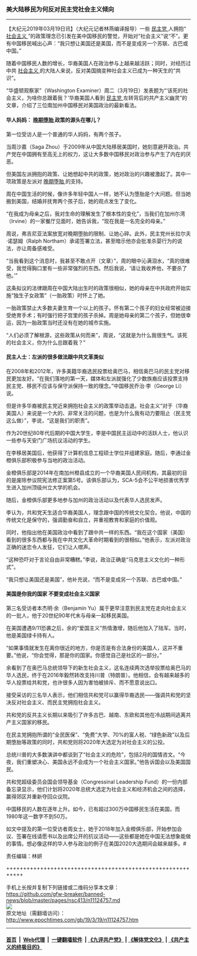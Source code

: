 ### 美大陆移民为何反对民主党社会主义倾向
------------------------

<p>
 【大纪元2019年03月19日讯】（大纪元记者林燕编译报导）一些
 <a href="http://www.epochtimes.com/gb/tag/%E6%B0%91%E4%B8%BB%E5%85%9A.html">
  民主党
 </a>
 人拥抱“
 <a href="http://www.epochtimes.com/gb/tag/%E7%A4%BE%E4%BC%9A%E4%B8%BB%E4%B9%89.html">
  社会主义
 </a>
 ”的政策理念已引发在美中国移民的警觉，开始对“社会主义”说“不”。更有中国移民喊出心声：“我只想让美国还是美国，而不是变成另一个苏联、古巴或中国。”
</p>
<p>
 随着中国移民人数的增长，华裔美国人在政治参与上越来越活跃；同时，对经历过中共
 <a href="http://www.epochtimes.com/gb/tag/%E7%A4%BE%E4%BC%9A%E4%B8%BB%E4%B9%89.html">
  社会主义
 </a>
 的大陆人来说，反对美国搞变种社会主义已成为一种天生的“共识”。
</p>
<p>
 “华盛顿观察家”（Washington Examiner）周二（3月19日）发表题为“‘该死的社会主义，为啥你总跟着我？’华裔美国人看到
 <a href="http://www.epochtimes.com/gb/tag/%E6%B0%91%E4%B8%BB%E5%85%9A.html">
  民主党
 </a>
 左转背后的共产主义幽灵”的文章，介绍了三位南加州中国移民对美国政治的最新看法。
</p>
<h4>
 华人妈妈：
 <a href="http://www.epochtimes.com/gb/tag/%E6%99%9A%E6%9C%9F%E5%A0%95%E8%83%8E.html">
  晚期堕胎
 </a>
 政策的源头在哪儿？
</h4>
<p>
 第一位受访人是一个普通的华人妈妈，有两个孩子。
</p>
<p>
 当周沙嘉（Saga Zhou）于2009年从中国大陆移居美国时，她刻意避开政治。共产党在中国拥有至高无上的权力，这让大多数中国移民对政治参与产生了内在的厌恶。
</p>
<p>
 但美国左派拥抱的政策、让她想起中共的政策，她对政治的兴趣被激起了。其中一项政策是左派对
 <a href="http://www.epochtimes.com/gb/tag/%E6%99%9A%E6%9C%9F%E5%A0%95%E8%83%8E.html">
  晚期堕胎
 </a>
 的支持。
</p>
<p>
 周在中国生活的时候，像许多年轻中国人一样，她不认为堕胎是个大问题。但当她搬到美国，结婚并抚育两个孩子后，她的观点发生了变化。
</p>
<p>
 “在我成为母亲之后，我对生命的理解发生了根本性的变化”，当我们在加州尓湾（Irvine）的一家餐厅见面时，她告诉我，“现在我是一名完全的母亲。”
</p>
<p>
 周说，弗吉尼亚法案放宽对晚期堕胎的限制、让她心碎。此外，民主党州长拉尔夫·诺瑟姆（Ralph Northam）承诺签署立法，甚至暗示他亦会批准杀婴行为的说法，亦让周备感难受。
</p>
<p>
 “当我看到这个消息时，我甚至不敢点开（文章）”，周的眼中沁满泪水，“真的很难受，我觉得胸口里有一些非常强烈的东西。然后我说，‘请让我收养他，不要杀了他。’”
</p>
<p>
 这条拟议的法律跟周在中国大陆出生时的政策很相似，她的母亲在中共政府开始实施“独生子女政策”（一胎政策）时怀上了她。
</p>
<p>
 一胎政策禁止大多数夫妻生育一个以上的孩子。怀有第二个孩子的妇女经常被迫接受绝育手术；有时强行把子宫里的孩子杀掉。周是她母亲的第二个孩子，但她很幸运，因为一胎政策当时还没有在她的城市实施。
</p>
<p>
 “人们必须了解根源，这些政策从何而来”，周说，“这就是为什么我很生气。该死的社会主义，你为什么总跟着我？”
</p>
<h4>
 民主人士：左派的很多做法跟中共文革类似
</h4>
<p>
 在2008年和2012年，许多美籍华裔选民投票给奥巴马，相信奥巴马的民主党对移民更加友好。“在我们落地的第一天，媒体和左派就强化了少数族裔应该投票支持民主党、移民不应该与保守派保持一致的理念。”中国移民乔治·李（George Li）说。
</p>
<p>
 但是许多华裔被民主党近来拥抱社会主义的政策举动击退。社会主义“对于（华裔美国人）来说是一个大的、非常关注的问题，也是为什么我有动力要阻止（民主党这么做）”，李说，“这是我们的职责”。
</p>
<p>
 作为20世纪80年代后期的中国大学生，李是中国民主运动中的活跃人士，他认识一些参与天安门广场抗议活动的学生。
</p>
<p>
 在李移居美国后，他获得了计算机信息工程硕士学位并组建家庭。随后，李通过金橙俱乐部积极参与当地的政治活动。
</p>
<p>
 金橙俱乐部是2014年在南加州橙县成立的一个华裔美国人民间机构，其最初的目的是废除参议院宪法修正案第5号。该俱乐部认为，SCA-5会不公平地损害优秀学生进入加州顶级州立大学的机会。
</p>
<p>
 随后，金橙俱乐部更多地参与加州的政治活动以及代表华人选民发声。
</p>
<p>
 李认为，共和党天生适合华裔美国人，理念跟中国的传统文化契合。他说，中国的传统文化是保守的，强调勤奋和自立，并重视教育和家庭的价值观。
</p>
<p>
 同时，他指出他在美国政治中看到了跟中共一样的东西。“我在这个国家（美国）看到的很多东西都与我在中共文化大革命时期看到的很相似。”他表示，左派对政治正确的迷恋令人发狂，它们让人噤声。
</p>
<p>
 “这种恐吓对于言论自由非常糟糕。”李说，政治正确是“马克思主义文化的一种形式”。
</p>
<p>
 “我只想让美国还是美国”，他补充说，“而不是变成另一个苏联、古巴或中国。”
</p>
<h4>
 美国是你我的国家 不要变成社会主义国家
</h4>
<p>
 第三名受访者本杰明·余（Benjamin Yu）属于更早注意到民主党在走向社会主义的一批人，他于20世纪90年代末与母亲一起移民美国。
</p>
<p>
 在美国遭遇9/11恐袭之后，余的“爱国主义”热情激增，随后他加入了陆军。当时，他是美国绿卡持有人。
</p>
<p>
 “如果事情就发生在离你很近的地方，你是否是有合法身份的美国人，这并不重要。”他说，“你会觉得，那是你的国家。你感觉自己是社区的一部分。”
</p>
<p>
 余看到了在奥巴马总统领导下的新生社会主义，这名连续两次选举投票给奥巴马的华人选民，终于在2016年毅然转改支持川普（特朗普）。他相信，会有越来越多的华人投票给共和党，也许很多人因为害怕被排斥、而不愿意说出口。
</p>
<p>
 接受采访的三名华人表示，他们相信共和党可以赢得华裔选民——强调共和党的坚决反对社会主义、而民主党拥抱社会主义。
</p>
<p>
 共和党的反共主义长期以来吸引了许多古巴、越南、东欧和其他在冷战期间逃离共产主义国家的移民。
</p>
<p>
 在民主党拥抱所谓的“全民医保”、“免费”大学、70%的富人税、“绿色新政”以及后期堕胎等政策的同时，共和党则将2020年大选定为对社会主义的公投。
</p>
<p>
 总统川普的大多数演讲中都谈到了“社会主义的危险”，包括2月的国情咨文。“今夜，我们重塑决心、美国永远不会成为一个社会主义国家。”他告诉国会以及美国国民。
</p>
<p>
 共和党超级委员会国会领导基金（Congressinal Leadership Fund）的一份内部备忘录显示，他们计划将2020年总统大选定为社会主义和经济机会之间的选择，赢得郊区并重新夺回众议院。
</p>
<p>
 中国移民的人数在逐年上升。如今，已有超过300万中国移民生活在美国，而1980年这一数字不到50万。
</p>
<p>
 如文中提及的第一位受访者周女士，她于2018年加入金橙俱乐部，开始参加会议、签署在线请愿书以及出席公开的抗议活动——这些都是她在中国无法想象能做的事情。想必像这样的华人参与政治的例子在美国2020大选期间会越来越多。#
</p>
<p>
 责任编辑：林妍
</p>

+++++++++++++++++++++++++++++++++++++++++++++++++++++++++++<br/><br/>
手机上长按并复制下列链接或二维码分享本文章：<br/>
https://github.com/gfw-breaker/banned-news/blob/master/pages/nsc413/n11124757.md <br/>
<a href='https://github.com/gfw-breaker/banned-news/blob/master/pages/nsc413/n11124757.md'><img src='https://github.com/gfw-breaker/banned-news/blob/master/pages/nsc413/n11124757.md.png'/></a> <br/>
原文地址（需翻墙访问）：http://www.epochtimes.com/gb/19/3/19/n11124757.htm


------------------------
#### [首页](https://github.com/gfw-breaker/banned-news/blob/master/README.md) &nbsp;|&nbsp; [Web代理](https://github.com/labour-camp/helloworld) &nbsp;|&nbsp; [一键翻墙软件](https://github.com/gfw-breaker/nogfw/blob/master/README.md) &nbsp;| [《九评共产党》](https://github.com/gfw-breaker/9ping.md/blob/master/README.md#九评之一评共产党是什么) | [《解体党文化》](https://github.com/gfw-breaker/jtdwh.md/blob/master/README.md) | [《共产主义的终极目的》](https://github.com/gfw-breaker/gczydzjmd.md/blob/master/README.md)

